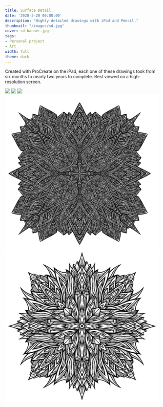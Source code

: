 ```yaml
---
title: Surface Detail
date: '2020-3-20 00:00:00'
description: "Highly detailed drawings with iPad and Pencil."
thumbnail: "/images/sd.jpg"
cover: sd-banner.jpg
tags:
- Personal project
- Art
width: full
theme: dark
---
```


Created with ProCreate on the iPad, each one of these drawings took from six months to nearly two years to complete. Best viewed on a high-resolution screen.

<img src="/images/surface-detail-5.jpg" class="wide">
<img src="/images/surface-detail-4.jpg" class="wide">
<img src="/images/surface-detail-3.jpg" class="wide">
<img src="/images/surface-detail-2.jpg" class="wide">
<img src="/images/surface-detail-1.jpg" class="wide">


